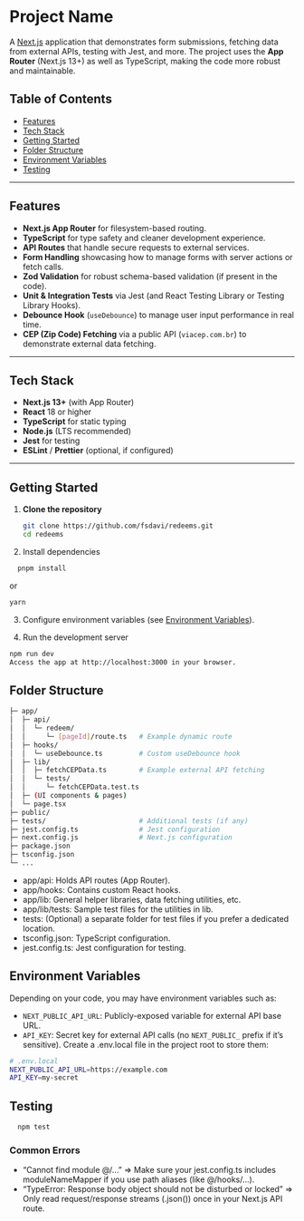 # Project Name

A [Next.js](https://nextjs.org/) application that demonstrates form submissions, fetching data from external APIs, testing with Jest, and more. The project uses the **App Router** (Next.js 13+) as well as TypeScript, making the code more robust and maintainable.

## Table of Contents
- [Features](#features)
- [Tech Stack](#tech-stack)
- [Getting Started](#getting-started)
- [Folder Structure](#folder-structure)
- [Environment Variables](#environment-variables)
- [Testing](#testing)

---

## Features

- **Next.js App Router** for filesystem-based routing.
- **TypeScript** for type safety and cleaner development experience.
- **API Routes** that handle secure requests to external services.
- **Form Handling** showcasing how to manage forms with server actions or fetch calls.
- **Zod Validation** for robust schema-based validation (if present in the code).
- **Unit & Integration Tests** via Jest (and React Testing Library or Testing Library Hooks).
- **Debounce Hook** (`useDebounce`) to manage user input performance in real time.
- **CEP (Zip Code) Fetching** via a public API (`viacep.com.br`) to demonstrate external data fetching.

---

## Tech Stack

- **Next.js 13+** (with App Router)
- **React** 18 or higher
- **TypeScript** for static typing
- **Node.js** (LTS recommended)
- **Jest** for testing
- **ESLint** / **Prettier** (optional, if configured)

---

## Getting Started

1. **Clone the repository**  
   ```bash
   git clone https://github.com/fsdavi/redeems.git
   cd redeems
   ```
2. Install dependencies

```bash
  pnpm install
```
or
``` bash
yarn
```

3. Configure environment variables (see [Environment Variables](#environment-variables)).

4. Run the development server

```bash
npm run dev
Access the app at http://localhost:3000 in your browser.
```

## Folder Structure

```bash 
├─ app/
│  ├─ api/
│  │  └─ redeem/
│  │     └─ [pageId]/route.ts   # Example dynamic route
│  ├─ hooks/
│  │  └─ useDebounce.ts         # Custom useDebounce hook
│  ├─ lib/
│  │  ├─ fetchCEPData.ts        # Example external API fetching
│  │  └─ tests/
│  │     └─ fetchCEPData.test.ts
│  ├─ (UI components & pages)
│  └─ page.tsx
├─ public/
├─ tests/                       # Additional tests (if any)
├─ jest.config.ts               # Jest configuration
├─ next.config.js               # Next.js configuration
├─ package.json
├─ tsconfig.json
└─ ...
```
* app/api: Holds API routes (App Router).
* app/hooks: Contains custom React hooks.
* app/lib: General helper libraries, data fetching utilities, etc.
* app/lib/tests: Sample test files for the utilities in lib.
* tests: (Optional) a separate folder for test files if you prefer a dedicated location.
* tsconfig.json: TypeScript configuration.
* jest.config.ts: Jest configuration for testing.

## Environment Variables

Depending on your code, you may have environment variables such as:

* `NEXT_PUBLIC_API_URL`: Publicly-exposed variable for external API base URL.
* `API_KEY`: Secret key for external API calls (no `NEXT_PUBLIC_` prefix if it’s sensitive).
Create a .env.local file in the project root to store them:

```bash
# .env.local
NEXT_PUBLIC_API_URL=https://example.com
API_KEY=my-secret
```

## Testing 
```bash
  npm test
```
### Common Errors

* “Cannot find module @/...” => Make sure your jest.config.ts includes moduleNameMapper if you use path aliases (like @/hooks/...).
* “TypeError: Response body object should not be disturbed or locked” => Only read request/response streams (.json()) once in your Next.js API route.
